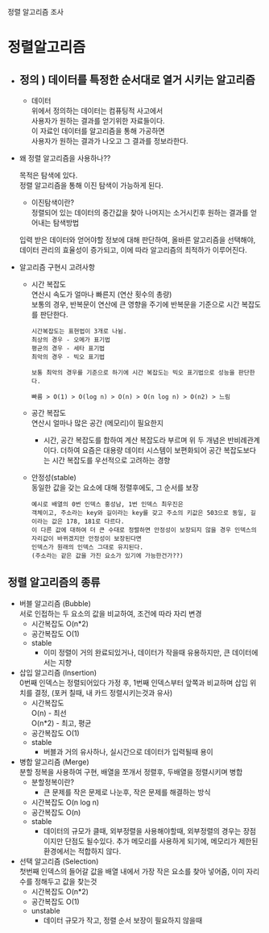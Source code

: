 정렬 알고리즘 조사

정렬알고리즘
=

- ## 정의 ) 데이터를 특정한 순서대로 열거 시키는 알고리즘  
    

    - 데이터  
        위에서 정의하는 데이터는 컴퓨팅적 사고에서  
        사용자가 원하는 결과를 얻기위한 자료들이다.  
        이 자료인 데이터를 알고리즘을 통해 가공하면  
        사용자가 원하는 결과가 나오고 그 결과를 정보라한다.   

- 왜 정렬 알고리즘을 사용하나??    

    목적은 탐색에 있다.  
    정렬 알고리즘을 통해 이진 탐색이 가능하게 된다.  
    - 이진탐색이란?  
    정렬되어 있는 데이터의 중간값을 찾아 나머지는 소거시킨후 
    원하는 결과를 얻어내는 탐색방법

    입력 받은 데이터와 얻어야할 정보에 대해 판단하여, 올바른 알고리즘을 선택해야, 데이터 관리의 효율성이 증가되고, 이에 따라 알고리즘의 최적하가 이루어진다.  

- 알고리즘 구현시 고려사항
    - 시간 복잡도  
    연산시 속도가 얼마나 빠른지 (연산 횟수의 총량)  
    보통의 경우, 반복문이 연산에 큰 영향을 주기에
    반복문을 기준으로 시간 복잡도를 판단한다.  
        ``` 
        시간복잡도는 표현법이 3개로 나뉨.
        최상의 경우 - 오메가 표기법
        평균의 경우 - 세타 표기법
        최악의 경우 - 빅오 표기법

        보통 최악의 경우를 기준으로 하기에 시간 복잡도는 빅오 표기법으로 성능을 판단한다.

        빠름 > O(1) > O(log n) > O(n) > O(n log n) > O(n2) > 느림    
        ```

    - 공간 복잡도  
    연산시 얼마나 많은 공간 (메모리)이 필요한지

        - 시간, 공간 복잡도를 합하여 계산 복잡도라 부르며
        위 두 개념은 반비례관계이다.
        더하여 요즘은 대용량 데이터 시스템이 보편화되어
        공간 복잡도보다는 시간 복잡도를 우선적으로 고려하는 경향
    - 안정성(stable)  
동일한 값을 갖는 요소에 대해 정렬후에도, 그 순서를 보장  
        ```
        예시로 배열의 0번 인덱스 홍성남, 1번 인덱스 최우진은 
        객체이고, 주소라는 key와 길이라는 key를 갖고 주소의 키값은 503으로 동일, 길이라는 값은 178, 181로 다르다.
        이 다른 값에 대하여 더 큰 수대로 정렬하면 안정성이 보장되지 않을 경우 인덱스의 자리값이 바뀌겠지만 안정성이 보장된다면
        인덱스가 원래의 인덱스 그대로 유지된다.
        (주소라는 같은 값을 가진 요소가 있기에 가능한건가??)
        ```  

  
정렬 알고리즘의 종류
-
- 버블 알고리즘 (Bubble)  
서로 인접하는 두 요소의 값을 비교하여, 조건에 따라 자리 변경  
    - 시간복잡도 O(n*2)
    - 공간복잡도 O(1)
    - stable  
        - 이미 정렬이 거의 완료되있거나, 데이터가 작을때
        유용하지만, 큰 데이터에서는 지향
- 삽입 알고리즘 (Insertion)  
0번째 인덱스는 정렬되어있다 가정 후, 1번째 인덱스부터 앞쪽과 비교하며 삽입 위치를 결정, (포커 칠때, 내 카드 정렬시키는것과 유사)  
    - 시간복잡도  
     O(n) - 최선  
     O(n*2) - 최고, 평균  
    - 공간복잡도 O(1)  
    - stable  
        - 버블과 거의 유사하나, 실시간으로 데이터가 입력될때 용이
- 병합 알고리즘 (Merge)  
분할 정복을 사용하여 구현, 배열을 쪼개서 정렬후, 두배열을 정렬시키며 병합
    - 분할정복이란?
        - 큰 문제를 작은 문제로 나눈후, 작은 문제를 해결하는 방식  
    - 시간복잡도 O(n log n)  
    - 공간복잡도 O(n)  
    - stable 
        - 데이터의 규모가 클때, 외부정렬을 사용해야할때,
        외부정렬의 경우는 장점이지만 단점도 될수있다.
        추가 메모리를 사용하게 되기에, 메모리가 제한된 환경에서는 적합하지 않다.
- 선택 알고리즘 (Selection)  
첫번째 인덱스의 들어갈 값을 배열 내에서 가장 작은 요소를 찾아 넣어줌, 이미 자리수를 정해두고 값을 찾는것  
    - 시간복잡도 O(n*2)  
    - 공간복잡도 O(1)
    - unstable
        - 데이터 규모가 작고, 정렬 순서 보장이 필요하지 않을때
    


